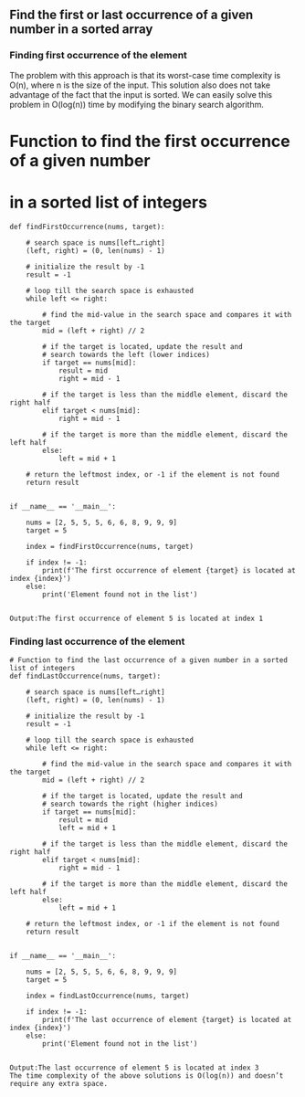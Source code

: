 ## Find the first or last occurrence of a given number in a sorted array

### Finding first occurrence of the element
The problem with this approach is that its worst-case time complexity is O(n), where n is the size of the input. This solution also does not take advantage of the fact that the input is sorted. We can easily solve this problem in O(log(n)) time by modifying the binary search algorithm.

# Function to find the first occurrence of a given number
# in a sorted list of integers
```
def findFirstOccurrence(nums, target):
 
    # search space is nums[left…right]
    (left, right) = (0, len(nums) - 1)
 
    # initialize the result by -1
    result = -1
 
    # loop till the search space is exhausted
    while left <= right:
 
        # find the mid-value in the search space and compares it with the target
        mid = (left + right) // 2
 
        # if the target is located, update the result and
        # search towards the left (lower indices)
        if target == nums[mid]:
            result = mid
            right = mid - 1
 
        # if the target is less than the middle element, discard the right half
        elif target < nums[mid]:
            right = mid - 1
 
        # if the target is more than the middle element, discard the left half
        else:
            left = mid + 1
 
    # return the leftmost index, or -1 if the element is not found
    return result
 
 
if __name__ == '__main__':
 
    nums = [2, 5, 5, 5, 6, 6, 8, 9, 9, 9]
    target = 5
 
    index = findFirstOccurrence(nums, target)
 
    if index != -1:
        print(f'The first occurrence of element {target} is located at index {index}')
    else:
        print('Element found not in the list')
 

Output:The first occurrence of element 5 is located at index 1
```

### Finding last occurrence of the element
```
# Function to find the last occurrence of a given number in a sorted list of integers
def findLastOccurrence(nums, target):
 
    # search space is nums[left…right]
    (left, right) = (0, len(nums) - 1)
 
    # initialize the result by -1
    result = -1
 
    # loop till the search space is exhausted
    while left <= right:
 
        # find the mid-value in the search space and compares it with the target
        mid = (left + right) // 2
 
        # if the target is located, update the result and
        # search towards the right (higher indices)
        if target == nums[mid]:
            result = mid
            left = mid + 1
 
        # if the target is less than the middle element, discard the right half
        elif target < nums[mid]:
            right = mid - 1
 
        # if the target is more than the middle element, discard the left half
        else:
            left = mid + 1
 
    # return the leftmost index, or -1 if the element is not found
    return result
 
 
if __name__ == '__main__':
 
    nums = [2, 5, 5, 5, 6, 6, 8, 9, 9, 9]
    target = 5
 
    index = findLastOccurrence(nums, target)
 
    if index != -1:
        print(f'The last occurrence of element {target} is located at index {index}')
    else:
        print('Element found not in the list')
 

Output:The last occurrence of element 5 is located at index 3
The time complexity of the above solutions is O(log(n)) and doesn’t require any extra space.
```